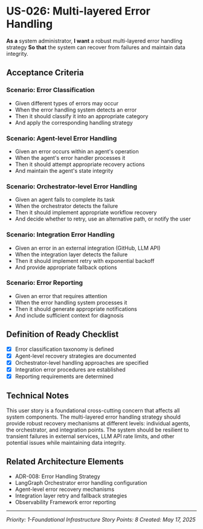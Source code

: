 # US-026: Multi-layered Error Handling

**As a** system administrator,
**I want** a robust multi-layered error handling strategy
**So that** the system can recover from failures and maintain data integrity.

## Acceptance Criteria

### Scenario: Error Classification
- Given different types of errors may occur
- When the error handling system detects an error
- Then it should classify it into an appropriate category
- And apply the corresponding handling strategy

### Scenario: Agent-level Error Handling
- Given an error occurs within an agent's operation
- When the agent's error handler processes it
- Then it should attempt appropriate recovery actions
- And maintain the agent's state integrity

### Scenario: Orchestrator-level Error Handling
- Given an agent fails to complete its task
- When the orchestrator detects the failure
- Then it should implement appropriate workflow recovery
- And decide whether to retry, use an alternative path, or notify the user

### Scenario: Integration Error Handling
- Given an error in an external integration (GitHub, LLM API)
- When the integration layer detects the failure
- Then it should implement retry with exponential backoff
- And provide appropriate fallback options

### Scenario: Error Reporting
- Given an error that requires attention
- When the error handling system processes it
- Then it should generate appropriate notifications
- And include sufficient context for diagnosis

## Definition of Ready Checklist

- [x] Error classification taxonomy is defined
- [x] Agent-level recovery strategies are documented
- [x] Orchestrator-level handling approaches are specified
- [x] Integration error procedures are established
- [x] Reporting requirements are determined

## Technical Notes

This user story is a foundational cross-cutting concern that affects all system components. The multi-layered error handling strategy should provide robust recovery mechanisms at different levels: individual agents, the orchestrator, and integration points. The system should be resilient to transient failures in external services, LLM API rate limits, and other potential issues while maintaining data integrity.

## Related Architecture Elements

- ADR-008: Error Handling Strategy
- LangGraph Orchestrator error handling configuration
- Agent-level error recovery mechanisms
- Integration layer retry and fallback strategies
- Observability Framework error reporting

---

*Priority: 1-Foundational Infrastructure*
*Story Points: 8*
*Created: May 17, 2025*
